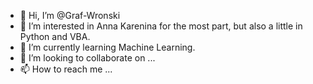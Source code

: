 - 👋 Hi, I’m @Graf-Wronski
- 👀 I’m interested in Anna Karenina for the most part, but also a little in Python and VBA.
- 🌱 I’m currently learning Machine Learning.
- 💞️ I’m looking to collaborate on ...
- 📫 How to reach me ...

<!---
Graf-Wronski/Graf-Wronski is a ✨ special ✨ repository because its `README.md` (this file) appears on your GitHub profile.
You can click the Preview link to take a look at your changes.
--->
